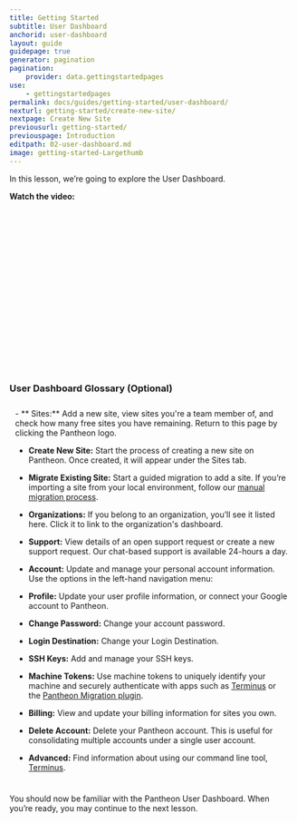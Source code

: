 ```yaml
---
title: Getting Started
subtitle: User Dashboard
anchorid: user-dashboard
layout: guide
guidepage: true
generator: pagination
pagination:
    provider: data.gettingstartedpages
use:
    - gettingstartedpages
permalink: docs/guides/getting-started/user-dashboard/
nexturl: getting-started/create-new-site/
nextpage: Create New Site
previousurl: getting-started/
previouspage: Introduction
editpath: 02-user-dashboard.md
image: getting-started-Largethumb
---
```

In this lesson, we’re going to explore the User Dashboard.

**Watch the video:**
<div class="panel panel-video panel-guide">
<script src="//fast.wistia.com/embed/medias/hzsntt6bi2.jsonp" async></script><script src="//fast.wistia.com/assets/external/E-v1.js" async></script><div class="wistia_responsive_padding" style="padding:56.25% 0 0 0;position:relative;"><div class="wistia_responsive_wrapper" style="height:100%;left:0;position:absolute;top:0;width:100%;"><div class="wistia_embed wistia_async_hzsntt6bi2 videoFoam=true" style="height:100%;width:100%">&nbsp;</div></div></div>
</div>

<div class="panel panel-video panel-guide" id="accordion">
  <div class="panel-heading panel-video-heading">
    <a class="accordion-toggle panel-video-title collapsed" data-toggle="collapse" data-parent="#accordion" data-proofer-ignore data-target="#user-dashboard-tour"><h3 class="panel-title panel-video-title" style="cursor:pointer;"><span style="line-height:.9" class="glyphicons glyphicons-lightbulb"></span> User Dashboard Glossary (Optional)</h3></a>
  </div>
<div id="user-dashboard-tour" class="collapse" style="padding:10px;">
<div markdown="1">
- **<span class="glyphicons glyphicons-more-windows" aria-hidden="true"></span> Sites:** Add a new site, view sites you're a team member of, and check how many free sites you have remaining. Return to this page by clicking the Pantheon logo.

 - **<span class="glyphicons glyphicons-plus" aria-hidden="true"></span> Create New Site:** Start the process of creating a new site on Pantheon. Once created, it will appear under the Sites tab.

 - **Migrate Existing Site:** Start a guided migration to add a site. If you’re importing a site from your local environment, follow our [manual migration process](/docs/migrate-manual).

- **<span class="glyphicons glyphicons-group" aria-hidden="true"></span> Organizations:** If you belong to an organization, you’ll see it listed here. Click it to link to the organization's dashboard.

- **<span class="glyphicons glyphicons-flag" aria-hidden="true"></span> Support:** View details of an open support request or create a new support request. Our chat-based support is available 24-hours a day.

- **<span class="glyphicons glyphicons-cogwheel" aria-hidden="true"></span> Account:** Update and manage your personal account information. Use the options in the left-hand navigation menu:

 - **Profile:** Update your user profile information, or connect your Google account to Pantheon.

 - **Change Password:** Change your account password.

 - **Login Destination:** Change your Login Destination.

 - **SSH Keys:** Add and manage your SSH keys.

 - **Machine Tokens:** Use machine tokens to uniquely identify your machine and securely authenticate with apps such as [Terminus](/docs/terminus) or the [Pantheon Migration plugin](/docs/migrate-wordpress).

 - **Billing:** View and update your billing information for sites you own.

 - **Delete Account:** Delete your Pantheon account. This is useful for consolidating multiple accounts under a single user account.

- **<span class="glyphicons glyphicons-embed-close" aria-hidden="true"></span> Advanced:** Find information about using our command line tool, [Terminus](/docs/terminus).
</div>
</div>
</div>

You should now be familiar with the Pantheon User Dashboard. When you’re ready, you may continue to the next lesson.
